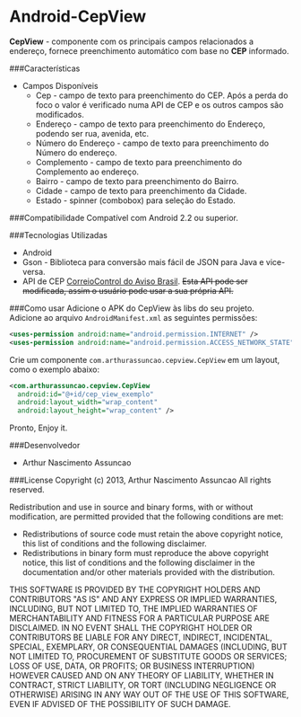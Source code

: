 Android-CepView
===============

**CepView** - componente com os principais campos relacionados a endereço, fornece preenchimento automático com base no **CEP** informado.

###Características
* Campos Disponíveis
  * Cep - campo de texto para preenchimento do CEP. Após a perda do foco o valor é verificado numa API de CEP e os outros campos são modificados.
  * Endereço - campo de texto para preenchimento do Endereço, podendo ser rua, avenida, etc.
  * Número do Endereço - campo de texto para preenchimento do Número do endereço.
  * Complemento - campo de texto para preenchimento do Complemento ao endereço.
  * Bairro - campo de texto para preenchimento do Bairro.
  * Cidade - campo de texto para preenchimento da Cidade.
  * Estado - spinner (combobox) para seleção do Estado.

###Compatibilidade
Compatível com Android 2.2 ou superior.

###Tecnologias Utilizadas
* Android
* Gson - Biblioteca para conversão mais fácil de JSON para Java e vice-versa.
* API de CEP [CorreioControl do Aviso Brasil](http://avisobrasil.com.br/correio-control/api-de-consulta-de-cep/). ~~Esta API pode ser modificada, assim o usuário pode usar a sua própria API.~~

###Como usar
Adicione o APK do CepView às libs do seu projeto.<br>
Adicione ao arquivo `AndroidManifest.xml` as seguintes permissões:
```xml
<uses-permission android:name="android.permission.INTERNET" />
<uses-permission android:name="android.permission.ACCESS_NETWORK_STATE" />
```
Crie um componente `com.arthurassuncao.cepview.CepView` em um layout, como o exemplo abaixo:
```xml
<com.arthurassuncao.cepview.CepView
  android:id="@+id/cep_view_exemplo"
  android:layout_width="wrap_content"
  android:layout_height="wrap_content" />
```
Pronto, Enjoy it.

###Desenvolvedor
* Arthur Nascimento Assuncao

###License
Copyright (c) 2013, Arthur Nascimento Assuncao
All rights reserved.

Redistribution and use in source and binary forms, with or without modification, are permitted provided that the following conditions are met:

* Redistributions of source code must retain the above copyright notice, this list of conditions and the following disclaimer.
* Redistributions in binary form must reproduce the above copyright notice, this list of conditions and the following disclaimer in the documentation and/or other materials provided with the distribution.

THIS SOFTWARE IS PROVIDED BY THE COPYRIGHT HOLDERS AND CONTRIBUTORS "AS IS" AND ANY EXPRESS OR IMPLIED WARRANTIES, INCLUDING, BUT NOT LIMITED TO, THE IMPLIED WARRANTIES OF MERCHANTABILITY AND FITNESS FOR A PARTICULAR PURPOSE ARE DISCLAIMED. IN NO EVENT SHALL THE COPYRIGHT HOLDER OR CONTRIBUTORS BE LIABLE FOR ANY DIRECT, INDIRECT, INCIDENTAL, SPECIAL, EXEMPLARY, OR CONSEQUENTIAL DAMAGES (INCLUDING, BUT NOT LIMITED TO, PROCUREMENT OF SUBSTITUTE GOODS OR SERVICES; LOSS OF USE, DATA, OR PROFITS; OR BUSINESS INTERRUPTION) HOWEVER CAUSED AND ON ANY THEORY OF LIABILITY, WHETHER IN CONTRACT, STRICT LIABILITY, OR TORT (INCLUDING NEGLIGENCE OR OTHERWISE) ARISING IN ANY WAY OUT OF THE USE OF THIS SOFTWARE, EVEN IF ADVISED OF THE POSSIBILITY OF SUCH DAMAGE.
